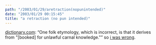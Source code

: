 ```yaml
---
path: "/2003/01/29/aretraction(nopunintended)" 
date: "2003/01/29 00:15:45" 
title: "a retraction (no pun intended)" 
---
```

<p><a href="http://dictionary.reference.com/help/faq/language/f/fword.html">dictionary.com</a>: <q>One folk etymology, which is incorrect, is that it derives from "[booked] for unlawful carnal knowledge."</q> so <a href="http://weblog.randomchaos.com/index.php?date=2002-12-16&amp;title=for+unlawful+carnal+knowledge">i was wrong</a>.</p>